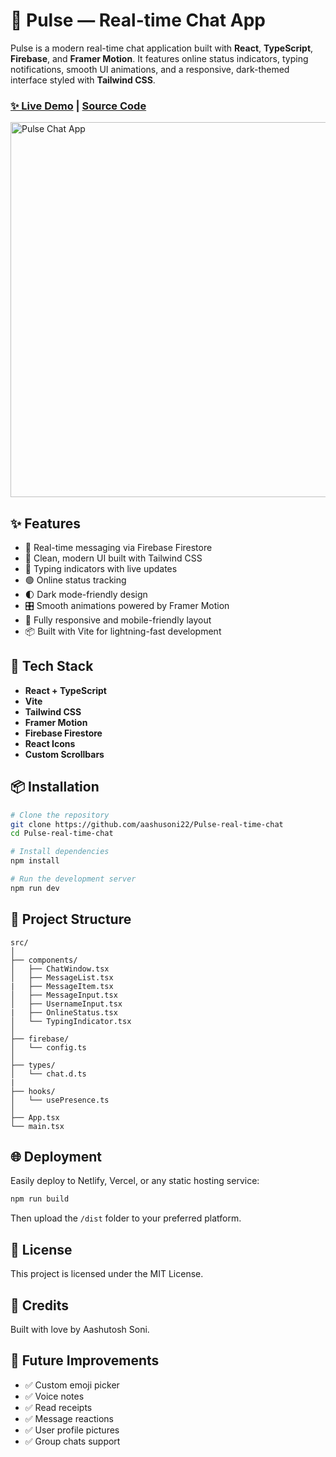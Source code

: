 # 💬 Pulse — Real-time Chat App

Pulse is a modern real-time chat application built with **React**, **TypeScript**, **Firebase**, and **Framer Motion**. It features online status indicators, typing notifications, smooth UI animations, and a responsive, dark-themed interface styled with **Tailwind CSS**.

### [✨ Live Demo](https://pulse-chat-six.vercel.app/) | [Source Code](https://github.com/aashusoni22/Pulse-real-time-chat)

<img src="https://github.com/user-attachments/assets/789fcf0d-e33c-4f0b-b41c-eb1002bfa487" alt="Pulse Chat App" width="600" />

## ✨ Features

- 🚀 Real-time messaging via Firebase Firestore
- 🎨 Clean, modern UI built with Tailwind CSS
- 💬 Typing indicators with live updates
- 🟢 Online status tracking
- 🌓 Dark mode-friendly design
- 🎛️ Smooth animations powered by Framer Motion
- 📱 Fully responsive and mobile-friendly layout
- 📦 Built with Vite for lightning-fast development

## 🔧 Tech Stack

- **React + TypeScript**
- **Vite**
- **Tailwind CSS**
- **Framer Motion**
- **Firebase Firestore**
- **React Icons**
- **Custom Scrollbars**

## 📦 Installation

```bash
# Clone the repository
git clone https://github.com/aashusoni22/Pulse-real-time-chat
cd Pulse-real-time-chat

# Install dependencies
npm install

# Run the development server
npm run dev
```

## 📝 Project Structure

```
src/
│
├── components/
│   ├── ChatWindow.tsx
│   ├── MessageList.tsx
|   ├── MessageItem.tsx
│   ├── MessageInput.tsx
│   ├── UsernameInput.tsx
|   ├── OnlineStatus.tsx
│   └── TypingIndicator.tsx
│
├── firebase/
│   └── config.ts
│
├── types/
│   └── chat.d.ts
|
├── hooks/
│   └── usePresence.ts
│
├── App.tsx
└── main.tsx
```

## 🌐 Deployment

Easily deploy to Netlify, Vercel, or any static hosting service:

```bash
npm run build
```

Then upload the `/dist` folder to your preferred platform.

## 📄 License

This project is licensed under the MIT License.

## 💖 Credits

Built with love by Aashutosh Soni.

## 🚀 Future Improvements

- ✅ Custom emoji picker
- ✅ Voice notes
- ✅ Read receipts
- ✅ Message reactions
- ✅ User profile pictures
- ✅ Group chats support
